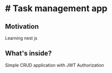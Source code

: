 # # Task management app

## Motivation

Learning nest js

## What's inside?

Simple CRUD application with JWT Authorization
